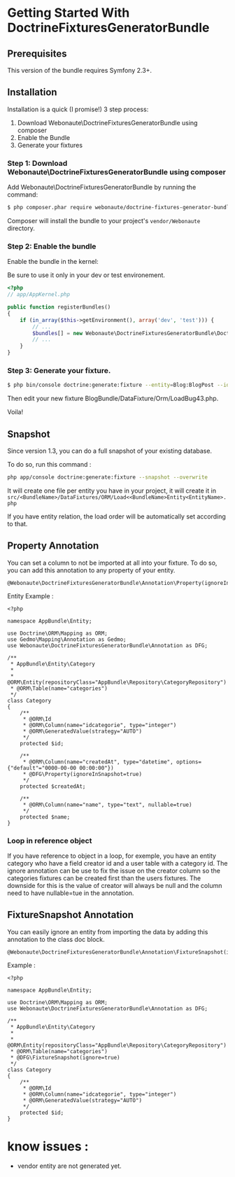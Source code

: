 Getting Started With DoctrineFixturesGeneratorBundle
==================================

## Prerequisites

This version of the bundle requires Symfony 2.3+.

## Installation

Installation is a quick (I promise!) 3 step process:

1. Download Webonaute\DoctrineFixturesGeneratorBundle using composer
2. Enable the Bundle
3. Generate your fixtures

### Step 1: Download Webonaute\DoctrineFixturesGeneratorBundle using composer

Add Webonaute\DoctrineFixturesGeneratorBundle by running the command:

``` bash
$ php composer.phar require webonaute/doctrine-fixtures-generator-bundle dev-master
```

Composer will install the bundle to your project's `vendor/Webonaute` directory.

### Step 2: Enable the bundle

Enable the bundle in the kernel:

Be sure to use it only in your dev or test environement.

``` php
<?php
// app/AppKernel.php

public function registerBundles()
{
    if (in_array($this->getEnvironment(), array('dev', 'test'))) {
        // ...
        $bundles[] = new Webonaute\DoctrineFixturesGeneratorBundle\DoctrineFixturesGeneratorBundle(),
        // ...
    }
}
```

### Step 3: Generate your fixture.
``` bash
$ php bin/console doctrine:generate:fixture --entity=Blog:BlogPost --ids="12 534 124" --name="bug43" --order="1"
```

Then edit your new fixture BlogBundle/DataFixture/Orm/LoadBug43.php.

Voila!

## Snapshot

Since version 1.3, you can do a full snapshot of your existing database.

To do so, run this command :
``` bash
php app/console doctrine:generate:fixture --snapshot --overwrite
```
It will create one file per entity you have in your project, it will create it in ```src/<BundleName>/DataFixtures/ORM/Load<<BundleName>Entity<EntityName>.php```

If you have entity relation, the load order will be automatically set according to that.

## Property Annotation
You can set a column to not be imported at all into your fixture.
To do so, you can add this annotation to any property of your entity. 
```
@Webonaute\DoctrineFixturesGeneratorBundle\Annotation\Property(ignoreInSnapshot=true)
```

Entity Example :
```
<?php

namespace AppBundle\Entity;

use Doctrine\ORM\Mapping as ORM;
use Gedmo\Mapping\Annotation as Gedmo;
use Webonaute\DoctrineFixturesGeneratorBundle\Annotation as DFG;

/**
 * AppBundle\Entity\Category
 *
 * @ORM\Entity(repositoryClass="AppBundle\Repository\CategoryRepository")
 * @ORM\Table(name="categories")
 */
class Category
{
    /**
     * @ORM\Id
     * @ORM\Column(name="idcategorie", type="integer")
     * @ORM\GeneratedValue(strategy="AUTO")
     */
    protected $id;

    /**
     * @ORM\Column(name="createdAt", type="datetime", options={"default"="0000-00-00 00:00:00"})
     * @DFG\Property(ignoreInSnapshot=true)
     */
    protected $createdAt;

    /**
     * @ORM\Column(name="name", type="text", nullable=true)
     */
    protected $name;
}
```

### Loop in reference object
If you have reference to object in a loop, for exemple, you have an entity category who have a field creator id and a user table with a category id. The ignore annotation can be use to fix the issue on the creator column so the categories fixtures can be created first than the users fixtures. The downside for this is the value of creator will always be null and the column need to have nullable=tue in the annotation.

## FixtureSnapshot Annotation
You can easily ignore an entity from importing the data by adding this annotation to the class doc block.
```
@Webonaute\DoctrineFixturesGeneratorBundle\Annotation\FixtureSnapshot(ignore=true)
```
Example :
```
<?php

namespace AppBundle\Entity;

use Doctrine\ORM\Mapping as ORM;
use Webonaute\DoctrineFixturesGeneratorBundle\Annotation as DFG;

/**
 * AppBundle\Entity\Category
 *
 * @ORM\Entity(repositoryClass="AppBundle\Repository\CategoryRepository")
 * @ORM\Table(name="categories")
 * @DFG\FixtureSnapshot(ignore=true)
 */
class Category
{
    /**
     * @ORM\Id
     * @ORM\Column(name="idcategorie", type="integer")
     * @ORM\GeneratedValue(strategy="AUTO")
     */
    protected $id;
}
```

# know issues : 
 - vendor entity are not generated yet.
 
